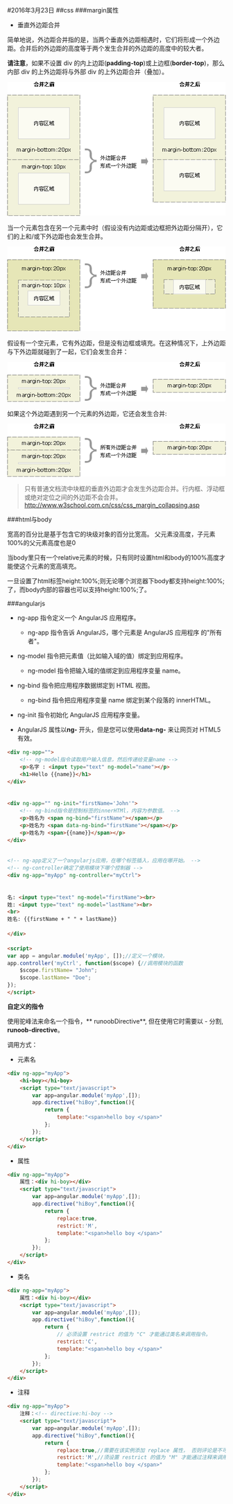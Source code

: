 #2016年3月23日
##css
###margin属性

 - 垂直外边距合并

简单地说，外边距合并指的是，当两个垂直外边距相遇时，它们将形成一个外边距。合并后的外边距的高度等于两个发生合并的外边距的高度中的较大者。

**请注意**，如果不设置 div 的内上边距(**padding-top**)或上边框(**border-top**)，那么内部 div 的上外边距将与外部 div 的上外边距合并（叠加）。

![](img/ct_css_margin_collapsing_example_1.gif)

当一个元素包含在另一个元素中时（假设没有内边距或边框把外边距分隔开），它们的上和/或下外边距也会发生合并。

![](img/ct_css_margin_collapsing_example_2.gif)

假设有一个空元素，它有外边距，但是没有边框或填充。在这种情况下，上外边距与下外边距就碰到了一起，它们会发生合并：

![](img/ct_css_margin_collapsing_example_3.gif)

如果这个外边距遇到另一个元素的外边距，它还会发生合并:

![](img/ct_css_margin_collapsing_example_4.gif)

>只有普通文档流中块框的垂直外边距才会发生外边距合并。行内框、浮动框或绝对定位之间的外边距不会合并。
>http://www.w3school.com.cn/css/css_margin_collapsing.asp

###html与body

宽高的百分比是基于包含它的块级对象的百分比宽高。
父元素没高度，子元素100%的父元素高度也是0

当body里只有一个relative元素的时候，只有同时设置html和body的100%高度才能使这个元素的宽高填充。

一旦设置了html标签height:100%;则无论哪个浏览器下body都支持height:100%;了，而body内部的容器也可以支持height:100%;了。

###angularjs

 - ng-app 指令定义一个 AngularJS 应用程序。
     + ng-app 指令告诉 AngularJS，哪个元素是 AngularJS 应用程序 的"所有者"。

 - ng-model 指令把元素值（比如输入域的值）绑定到应用程序。
     + ng-model 指令把输入域的值绑定到应用程序变量 name。

 - ng-bind 指令把应用程序数据绑定到 HTML 视图。
     + ng-bind 指令把应用程序变量 name 绑定到某个段落的 innerHTML。

 - ng-init 指令初始化 AngularJS 应用程序变量。

 - AngularJS 属性以**ng-** 开头，但是您可以使用**data-ng-** 来让网页对 HTML5有效。


```html
<div ng-app="">
    <!-- ng-model指令读取用户输入信息，然后传递给变量name -->
    <p>名字 : <input type="text" ng-model="name"></p>
    <h1>Hello {{name}}</h1>
</div>


<div ng-app="" ng-init="firstName='John'">
    <!-- ng-bind指令是控制标签的innerHTMl，内容为参数值。 -->
    <p>姓名为 <span ng-bind="firstName"></span></p>
    <p>姓名为 <span data-ng-bind="firstName"></span></p>
    <p>姓名为 <span>{{name}}</span></p>
</div>
```


```html

<!-- ng-app定义了一个angularjs应用，在哪个标签插入，应用在哪开始。 -->
<!-- ng-controller确定了使用模块下哪个控制器 -->
<div ng-app="myApp" ng-controller="myCtrl">


名: <input type="text" ng-model="firstName"><br>
姓: <input type="text" ng-model="lastName"><br>
<br>
姓名: {{firstName + " " + lastName}}

</div>

<script>
var app = angular.module('myApp', []);//定义一个模块，
app.controller('myCtrl', function($scope) {//调用模块的函数
    $scope.firstName= "John";
    $scope.lastName= "Doe";
});
</script>
```

**自定义的指令**

使用驼峰法来命名一个指令，** runoobDirective**, 但在使用它时需要以 - 分割, **runoob-directive**。

调用方式：

 - 元素名

```html
<div ng-app="myApp">
    <hi-boy></hi-boy>
    <script type="text/javascript">
        var app=angular.module('myApp',[]);
        app.directive("hiBoy",function(){
            return {
                template:"<span>hello boy </span>"
            };
        });
    </script>
</div>
```

 - 属性 

```html
<div ng-app="myApp">
    属性：<div hi-boy></div>
    <script type="text/javascript">
        var app=angular.module('myApp',[]);
        app.directive("hiBoy",function(){
            return {
                replace:true,
                restrict:'M',
                template:"<span>hello boy </span>"
            };
        });
    </script>
</div>
```

 - 类名

```html
<div ng-app="myApp">
    属性：<div hi-boy></div>
    <script type="text/javascript">
        var app=angular.module('myApp',[]);
        app.directive("hiBoy",function(){
            return {
                // 必须设置 restrict 的值为 "C" 才能通过类名来调用指令。
                restrict:'C',
                template:"<span>hello boy </span>"
            };
        });
    </script>
</div>
```

 - 注释

```html
<div ng-app="myApp">
    注释：<!-- directive:hi-boy -->
    <script type="text/javascript">
        var app=angular.module('myApp',[]);
        app.directive("hiBoy",function(){
            return {
                replace:true,//需要在该实例添加 replace 属性， 否则评论是不可见的。
                restrict:'M',//须设置 restrict 的值为 "M" 才能通过注释来调用指令。
                template:"<span>hello boy </span>"
            };
        });
    </script>
</div>
```